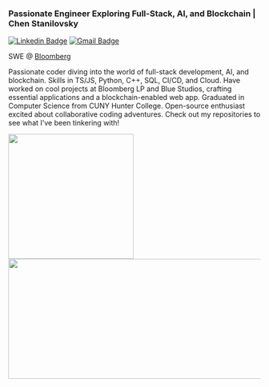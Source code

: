 ### Passionate Engineer Exploring Full-Stack, AI, and Blockchain | Chen Stanilovsky

<a href="https://www.linkedin.com/in/chenstanilovsky/" target="_blank">![Linkedin Badge](https://img.shields.io/badge/-Chen%20Stanilovsky-blue?style=flat-square&logo=Linkedin&logoColor=white)</a> [![Gmail Badge](https://img.shields.io/badge/-chen.stanilovsky@gmail.com-c14438?style=flat-square&logo=Gmail&logoColor=white)](mailto:chen.stanilovsky@gmail.com)  

SWE @ [Bloomberg](https://www.bloomberg.com/)

Passionate coder diving into the world of full-stack development, AI, and blockchain. Skills in TS/JS, Python, C++, SQL, CI/CD, and Cloud. Have worked on cool projects at Bloomberg LP and Blue Studios, crafting essential applications and a blockchain-enabled web app. Graduated in Computer Science from CUNY Hunter College. Open-source enthusiast excited about collaborative coding adventures. Check out my repositories to see what I've been tinkering with!

<a href="https://opensea.io/collection/blockchainadventuresofbellathebluebot" target="_blank"><img src="https://user-images.githubusercontent.com/30581852/199850113-7f04e318-07c8-4bd8-bba3-bc668d1cdf64.gif" align="left" height="250" width="250" ></a>  

<a href="https://www.bloomberg.com/" target="_blank"><img src="https://user-images.githubusercontent.com/30581852/199850310-eb6c3987-5b25-4d27-8482-76ea7dc33f2b.png" align="right" height="240" width="520" ></a>  

